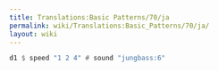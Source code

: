 ```yaml
---
title: Translations:Basic Patterns/70/ja
permalink: wiki/Translations:Basic_Patterns/70/ja/
layout: wiki
---
```


``` Haskell
d1 $ speed "1 2 4" # sound "jungbass:6"
```
